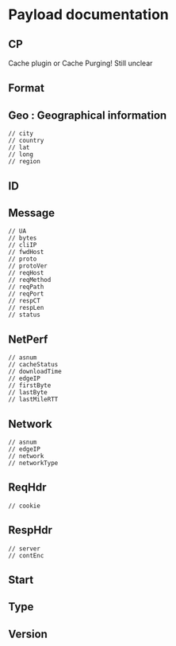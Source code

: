 # Payload documentation

## CP
 Cache plugin or Cache Purging! Still unclear

## Format

## Geo : Geographical information
	// city
	// country
	// lat
	// long
	// region

## ID

## Message
	// UA
	// bytes
	// cliIP
	// fwdHost
	// proto
	// protoVer
	// reqHost
	// reqMethod
	// reqPath
	// reqPort
	// respCT
	// respLen
	// status
  
## NetPerf
	// asnum
	// cacheStatus
	// downloadTime
	// edgeIP
	// firstByte
	// lastByte
	// lastMileRTT
  
  ## Network
 	// asnum
	// edgeIP
	// network
	// networkType
  
  ## ReqHdr
  	// cookie

  ## RespHdr 
	// server
	// contEnc
  
  ## Start
  
  ## Type
  
  ## Version
  
  
